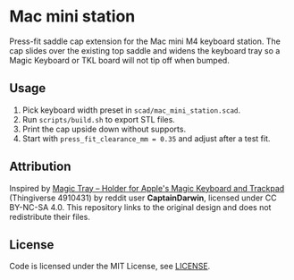 # Mac mini station

Press-fit saddle cap extension for the Mac mini M4 keyboard station. The cap slides over the
existing top saddle and widens the keyboard tray so a Magic Keyboard or TKL board will not tip
off when bumped.

## Usage

1. Pick keyboard width preset in `scad/mac_mini_station.scad`.
2. Run `scripts/build.sh` to export STL files.
3. Print the cap upside down without supports.
4. Start with `press_fit_clearance_mm = 0.35` and adjust after a test fit.

## Attribution

Inspired by [Magic Tray – Holder for Apple's Magic Keyboard and Trackpad](https://archive.org/details/thingiverse-4910431)
(Thingiverse 4910431) by reddit user **CaptainDarwin**, licensed under CC BY-NC-SA 4.0. This
repository links to the original design and does not redistribute their files.

## License

Code is licensed under the MIT License, see [LICENSE](LICENSE).
